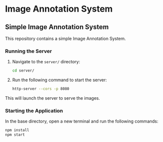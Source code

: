 # Image Annotation System

## Simple Image Annotation System

This repository contains a simple Image Annotation System.

### Running the Server

1. Navigate to the `server/` directory:

    ```bash
    cd server/
    ```

2. Run the following command to start the server:

    ```bash
    http-server --cors -p 8080
    ```

This will launch the server to serve the images.

### Starting the Application

In the base directory, open a new terminal and run the following commands:

```bash
npm install
npm start
```

